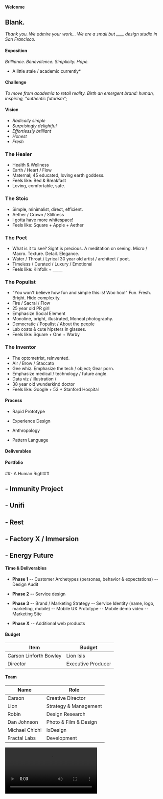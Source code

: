#### Welcome ####
## Blank. ##

*Thank you. We admire your work... We are a small but ____ design studio in San Francisco.*



#### Exposition ####
*Brilliance. Benevolence. Simplicity. Hope.*
* A little stale / academic currently*



#### Challenge ####
*To move from academia to retail reality.*
*Birth an emergent brand: human, inspiring, "authentic futurism";*



#### Vision ####
- *Radically simple*
- *Surprisingly delightful*
- *Effortlessly brilliant*
- *Honest*
- *Fresh*


### The Healer ###
- Health & Wellness
- Earth / Heart / Flow
- Maternal; 45 educated, loving earth goddess.
- Feels like: Bed & Breakfast
- Loving, comfortable, safe.


### The Stoic ###
- Simple, minimalist, direct, efficient.
- Aether / Crown / Stillness
- I gotta have more whitespace!
- Feels like: Square + Apple + Aether


### The Poet ###
- What is it to see? Sight is precious. A meditation on seeing. Micro / Macro. Texture. Detail. Elegance.
- Water / Throat / Lyrical
30 year old artist / architect / poet.
- Timeless / Curated / Luxury / Emotional
- Feels like: Kinfolk + _____


### The Populist ###
- "You won't believe how fun and simple this is! Woo hoo!" Fun. Fresh. Bright. Hide complexity.
- Fire / Sacral / Flow
- 25 year old PR girl
- Emphasize Social Element
- Monoline, bright, illustrated, Moneal photography.
- Democratic / Populist / About the people
- Lab coats & cute hipsters in glasses.
- Feels like: Square + One + Warby


### The Inventor ###
- The optometrist, reinvented.
- Air / Brow / Staccato
- Gee whiz. Emphasize the tech / object; Gear porn.
- Emphasize medical / technology / future angle.
- Data viz / illustration / 
- 38 year old wunderkind doctor
- Feels like: Google + 53 + Stanford Hospital



#### Process ###


- Rapid Prototype


- Experience Design


- Anthropology


- Pattern Language



#### Deliverables ####



#### Portfolio ####


##- A Human Right##


## - Immunity Project ##


## - Unifi ##


## - Rest ##


## - Factory X / Immersion ##


## - Energy Future ##



#### Time & Deliverables ####


- **Phase 1**
  -- Customer Archetypes (personas, behavior & expectations)
  -- Design Audit


- **Phase 2**
  -- Service design


- **Phase 3**
  -- Brand / Marketing Strategy
  -- Service Identity (name, logo, marketing, mobile)
  -- Mobile UX Prototype
  -- Mobile demo video
  -- Marketing Site


- **Phase X**
  -- Additional web products



#### Budget ####
Item | Budget
-----|-------
Carson Linforth Bowley | Lion Isis | 
Director | Executive Producer | Producer



#### Team ####
Name | Role
-----|-------
Carson | Creative Director
Lion | Strategy & Management
Robin | Design Research
Dan Johnson | Photo & Film & Design
Michael Chichi | IxDesign
Fractal Labs | Development



<!-- .slide: data-background="/lib/img/osawa.jpg" -->


<!-- .slide: data-background="/lib/img/triptych.jpg" -->


<video class="stretch" src="/lib/vid/texture.mp4" autoplay loop mute></video>

